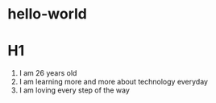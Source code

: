 # hello-world
# H1 
1. I am 26 years old 
2. I am learning more and more about technology everyday
3. I am loving every step of the way
